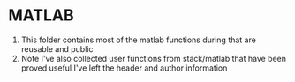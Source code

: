 # MATLAB

1. This folder contains most of the matlab functions during that are reusable and public
2. Note I've also collected user functions from stack/matlab that have been proved useful I've left the header and author information


